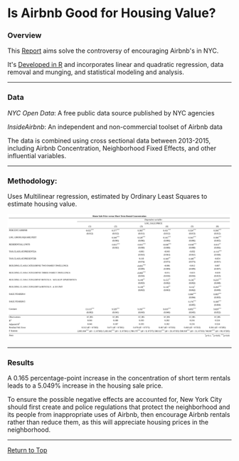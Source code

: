 <a name="TOP"></a>

# Is Airbnb Good for Housing Value?

### Overview
This [Report](https://github.com/eng-jonathan/Airbnb_on_HousingValue/blob/main/Report/Airbnb_on_HousingValue.pdf) aims solve the controversy of encouraging Airbnb's in NYC.

It's [Developed in R](https://github.com/eng-jonathan/Airbnb_on_HousingValue/blob/main/Report/Airbnb_on_HousingValue.Rmd) and incorporates linear and quadratic regression, data removal and munging, and statistical modeling and analysis.
___
### Data
*NYC Open Data*: A free public data source published by NYC agencies

*InsideAirbnb*: An independent and non-commercial toolset of Airbnb data

The data is combined using cross sectional data between 2013-2015, including Airbnb Concentration, Neighborhood Fixed Effects, and other influential variables.
___
### Methodology:
Uses Multilinear regression, estimated by Ordinary Least Squares to estimate housing value.

<img src = "Images/MultiRegression%20output.jpg" width = "1050">

___
### Results
A 0.165 percentage-point increase in the concentration of short term rentals leads to a 5.049% increase in the housing sale price. 

To ensure the possible negative effects are accounted for, New York City should first create and police regulations that protect the neighborhood and its people from inappropriate uses of Airbnb, then encourage Airbnb rentals rather than reduce them, as this will appreciate housing prices in the neighborhood.
___
[Return to Top](#TOP)
